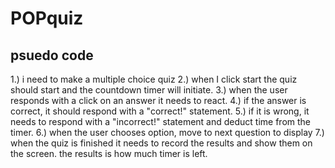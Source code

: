 # POPquiz

## psuedo code
1.) i need to make a multiple choice quiz
2.) when I click start the quiz should start and the countdown timer will initiate.
3.) when the user responds with a click on an answer it needs to react.
4.) if the answer is correct, it should respond with a "correct!" statement.
5.) if it is wrong, it needs to respond with a "incorrect!" statement and deduct time from the timer.
6.) when the user chooses option, move to next question to display
7.) when the quiz is finished it needs to record the results and show them on the screen. the results is how much timer is left.